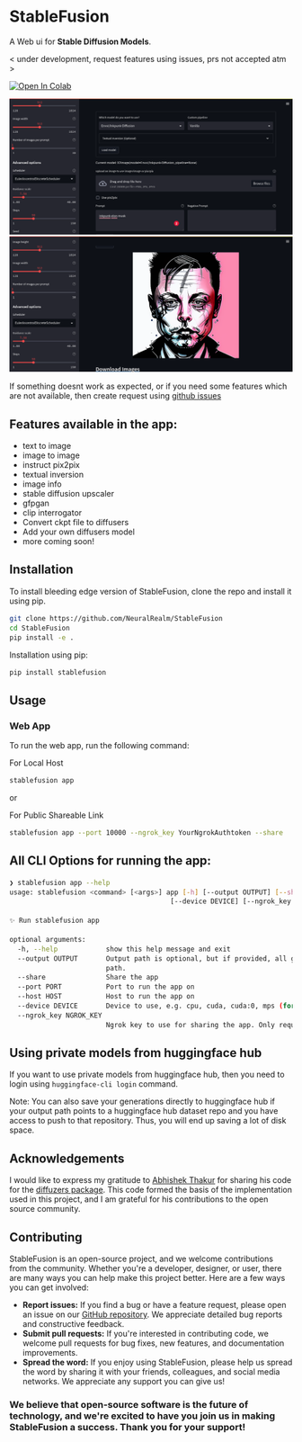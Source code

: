 # StableFusion

A Web ui for **Stable Diffusion Models**.

< under development, request features using issues, prs not accepted atm >

<a target="_blank" href="https://colab.research.google.com/drive/1gUZBNGlpKnksc6aTuSbj2Hbgp8Fn_vp_?usp=sharing">
  <img src="https://colab.research.google.com/assets/colab-badge.svg" alt="Open In Colab"/>
</a>


![image](https://raw.githubusercontent.com/NeuralRealm/StableFusion/master/static/Screenshot1.png)
![image](https://raw.githubusercontent.com/NeuralRealm/StableFusion/master/static/Screenshot2.png)

If something doesnt work as expected, or if you need some features which are not available, then create request using [github issues](https://github.com/NeuralRealm/StableFusion/issues)


## Features available in the app:

- text to image
- image to image
- instruct pix2pix
- textual inversion
- image info
- stable diffusion upscaler
- gfpgan
- clip interrogator
- Convert ckpt file to diffusers
- Add your own diffusers model 
- more coming soon!



## Installation

To install bleeding edge version of StableFusion, clone the repo and install it using pip.

```bash
git clone https://github.com/NeuralRealm/StableFusion
cd StableFusion
pip install -e .
```

Installation using pip:
    
```bash 
pip install stablefusion
```

## Usage

### Web App
To run the web app, run the following command:

For Local Host
```bash
stablefusion app
```
or

For Public Shareable Link
```bash
stablefusion app --port 10000 --ngrok_key YourNgrokAuthtoken --share
```

## All CLI Options for running the app:

```bash
❯ stablefusion app --help
usage: stablefusion <command> [<args>] app [-h] [--output OUTPUT] [--share] [--port PORT] [--host HOST]
                                        [--device DEVICE] [--ngrok_key NGROK_KEY]

✨ Run stablefusion app

optional arguments:
  -h, --help            show this help message and exit
  --output OUTPUT       Output path is optional, but if provided, all generations will automatically be saved to this
                        path.
  --share               Share the app
  --port PORT           Port to run the app on
  --host HOST           Host to run the app on
  --device DEVICE       Device to use, e.g. cpu, cuda, cuda:0, mps (for m1 mac) etc.
  --ngrok_key NGROK_KEY
                        Ngrok key to use for sharing the app. Only required if you want to share the app
```


## Using private models from huggingface hub

If you want to use private models from huggingface hub, then you need to login using `huggingface-cli login` command.

Note: You can also save your generations directly to huggingface hub if your output path points to a huggingface hub dataset repo and you have access to push to that repository. Thus, you will end up saving a lot of disk space. 

## Acknowledgements

I would like to express my gratitude to [Abhishek Thakur](https://github.com/abhishekkrthakur) for sharing his code for the [diffuzers package](https://github.com/abhishekkrthakur/diffuzers). This code formed the basis of the implementation used in this project, and I am grateful for his contributions to the open source community.

## Contributing

StableFusion is an open-source project, and we welcome contributions from the community. Whether you're a developer, designer, or user, there are many ways you can help make this project better. Here are a few ways you can get involved:

- **Report issues:** If you find a bug or have a feature request, please open an issue on our [GitHub repository](https://github.com/NeuralRealm/StableFusion/issues). We appreciate detailed bug reports and constructive feedback.
- **Submit pull requests:** If you're interested in contributing code, we welcome pull requests for bug fixes, new features, and documentation improvements.
- **Spread the word:** If you enjoy using StableFusion, please help us spread the word by sharing it with your friends, colleagues, and social media networks. We appreciate any support you can give us!

### We believe that open-source software is the future of technology, and we're excited to have you join us in making StableFusion a success. Thank you for your support!
